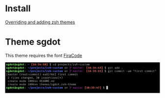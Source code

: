 # Install

[Overriding and adding zsh themes](https://github.com/ohmyzsh/ohmyzsh/wiki/Customization#overriding-and-adding-themes)

# Theme sgdot

This theme requires the font [FiraCode](https://github.com/tonsky/FiraCode)

![Screenshot](./screen.png)
